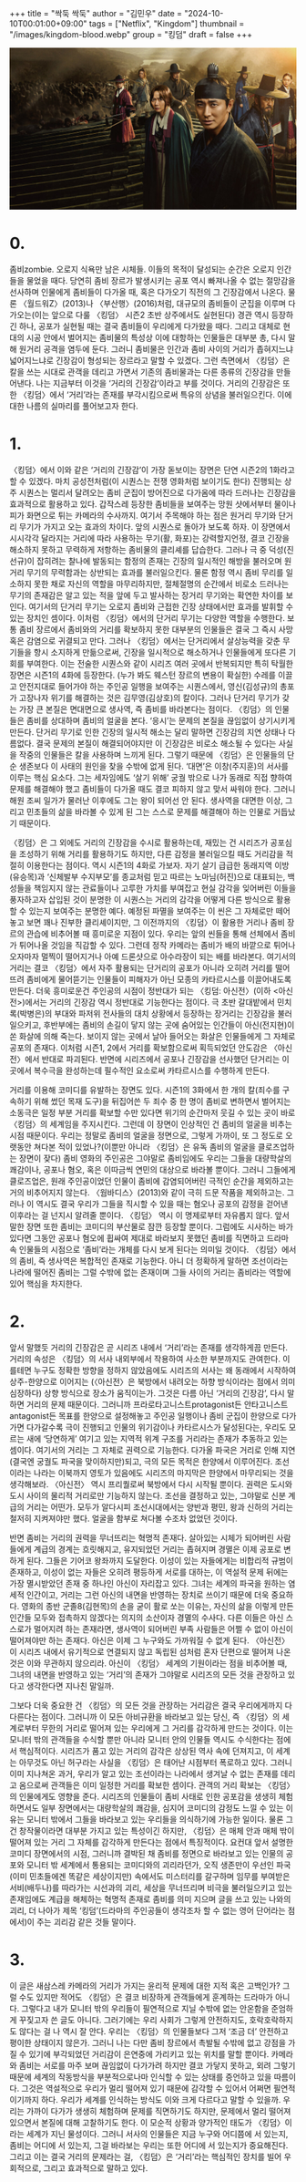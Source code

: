 +++
title = "싹둑 싹둑"
author = "김민우"
date = "2024-10-10T00:01:00+09:00"
tags = ["Netflix", "Kingdom"]
thumbnail = "/images/kingdom-blood.webp"
group = "킹덤"
draft = false
+++

![poster](/images/kingdom-kim.jpg)

# 0.

좀비zombie. 오로지 식욕만 남은 시체들. 이들의 목적이 달성되는 순간은 오로지 인간들을 물었을 때다. 당연히 좀비 장르가 발생시키는 공포 역시 빠져나올 수 없는 절망감을 선사하며 인물에게 좀비들이 다가올 때, 혹은 다가오기 직전의 그 긴장감에서 나온다. 물론 〈월드워Z〉(2013)나 〈부산행〉(2016)처럼, 대규모의 좀비들이 군집을 이루며 다가오는(이는 앞으로 다룰 〈킹덤〉 시즌2 초반 상주에서도 실현된다) 경관 역시 등장하긴 하나, 공포가 실현될 때는 결국 좀비들이 우리에게 다가왔을 때다. 그리고 대체로 현대의 시공 안에서 벌어지는 좀비물의 특성상 이에 대항하는 인물들은 대부분 총, 다시 말해 원거리 공격을 염두에 둔다. 그러니 좀비물은 인간과 좀비 사이의 거리가 좁혀지느냐 넓어지느냐로 긴장감이 형성되는 장르라고 말할 수 있겠다. 그런 측면에서 〈킹덤〉은 칼을 쓰는 시대로 관객을 데리고 가면서 기존의 좀비물과는 다른 종류의 긴장감을 만들어낸다. 나는 지금부터 이것을 ‘거리의 긴장감’이라고 부를 것이다. 거리의 긴장감은 또한 〈킹덤〉에서 ‘거리’라는 존재를 부각시킴으로써 특유의 상념을 불러일으킨다. 이에 대한 나름의 실마리를 풀어보고자 한다.

# 1.

〈킹덤〉에서 이와 같은 ‘거리의 긴장감’이 가장 돋보이는 장면은 단연 시즌2의 1화라고 할 수 있겠다. 마치 공성전처럼(이 시퀀스는 전쟁 영화처럼 보이기도 한다) 진행되는 상주 시퀀스는 멀리서 달려오는 좀비 군집이 방어진으로 다가옴에 따라 드러나는 긴장감을 효과적으로 활용하고 있다. 갑작스레 등장한 좀비들을 보여주는 망원 샷에서부터 물이나 피가 화면으로 튀는 카메라의 수사까지. 여기서 주목해야 하는 점은 원거리 무기와 단거리 무기가 가지고 오는 효과의 차이다. 앞의 시퀀스로 돌아가 보도록 하자. 이 장면에서 시시각각 달라지는 거리에 따라 사용하는 무기(활, 화포)는 강력할지언정, 결코 긴장을 해소하지 못하고 무력하게 저항하는 좀비물의 클리셰를 답습한다. 그러나 극 중 덕성(진선규)이 잡히려는 찰나에 발동되는 함정의 존재는 긴장의 일시적인 해방을 불러오며 원거리 무기의 무력함과는 상반되는 효과를 불러일으킨다. 물론 함정 역시 좀비 무리를 일소하지 못한 채로 자신의 역할을 마무리하지만, 절체절명의 순간에서 비로소 드러나는 무기의 존재감은 알고 있는 적을 앞에 두고 발사하는 장거리 무기와는 확연한 차이를 보인다. 여기서의 단거리 무기는 오로지 좀비와 근접한 긴장 상태에서만 효과를 발휘할 수 있는 장치인 셈이다. 이처럼 〈킹덤〉에서의 단거리 무기는 다양한 역할을 수행한다. 보통 좀비 장르에서 좀비와의 거리를 확보하지 못한 대부분의 인물들은 결국 그 즉시 사망 혹은 감염으로 귀결되고 만다. 그러나 〈킹덤〉에서는 단거리에서 살상능력을 갖춘 무기들을 항시 소지하게 만듦으로써, 긴장을 일시적으로 해소하거나 인물들에게 또다른 기회를 부여한다. 이는 전술한 시퀀스와 같이 시리즈 여러 곳에서 반복되지만 특히 탁월한 장면은 시즌1의 4화에 등장한다. (누가 봐도 웨스턴 장르의 변용이 확실한) 수레를 이끌고 안전지대로 들어가야 하는 주인공 일행을 보여주는 시퀀스에서, 영신(김성규)의 총포가 고장나자 위기를 해결하는 것은 김무영(김상호)의 칼이다. 그러나 단거리 무기가 갖는 가장 큰 본질은 면대면으로 생사역, 즉 좀비를 바라본다는 점이다. 〈킹덤〉의 인물들은 좀비를 상대하며 좀비의 얼굴을 본다. ‘응시’는 문제의 본질을 끊임없이 상기시키게 만든다. 단거리 무기로 인한 긴장의 일시적 해소는 달리 말하면 긴장감의 지연 상태나 다름없다. 결국 문제의 본질이 해결되어야지만 이 긴장감은 비로소 해소될 수 있다는 사실을 작중의 인물들은 칼을 사용하며 느끼게 된다. 그렇기 때문에 〈킹덤〉은 인물들의 단순 생존보다 이 사태의 원인을 찾을 수밖에 없게 된다. ‘대면’은 이창(주지훈)의 서사를 이루는 핵심 요소다. 그는 세자임에도 ‘살기 위해’ 궁궐 밖으로 나가 동래로 직접 향하여 문제를 해결해야 했고 좀비들이 다가올 때도 결코 피하지 않고 맞서 싸워야 한다. 그러니 해원 조씨 일가가 물러난 이후에도 그는 왕이 되어선 안 된다. 생사역을 대면한 이상, 그리고 민초들의 삶을 바라볼 수 있게 된 그는 스스로 문제를 해결해야 하는 인물로 거듭났기 때문이다.

〈킹덤〉은 그 외에도 거리의 긴장감을 수시로 활용하는데, 재밌는 건 시리즈가 공포심을 조성하기 위해 거리를 활용하기도 하지만, 다른 감정을 불러일으킬 때도 거리감을 적절히 이용한다는 점이다. 역시 시즌1의 4화로 가보자. 자기 살기 급급한 동래지역 이방(유승목)과 ‘신체발부 수지부모’를 종교처럼 믿고 따르는 노마님(허진)으로 대표되는, 백성들을 책임지지 않는 관료들이나 고루한 가치를 부여잡고 현실 감각을 잊어버린 이들을 풍자하고자 삽입된 것이 분명한 이 시퀀스는 거리의 감각을 어떻게 다른 방식으로 활용할 수 있는지 보여주는 분명한 예다. 예정된 파멸을 보여주는 이 씬은 그 자체로만 떼어놓고 보면 꽤나 진부한 클리셰이지만, 그 이전까지의 〈킹덤〉이 활용한 거리나 좀비 장르의 관습에 비추어볼 때 흥미로운 지점이 있다. 우리는 앞의 씬들을 통해 선체에서 좀비가 튀어나올 것임을 직감할 수 있다. 그런데 정작 카메라는 좀비가 배의 바깥으로 튀어나오자마자 멀찍이 떨어지거나 아예 드론샷으로 아수라장이 되는 배를 바라본다. 여기서의 거리는 결코 〈킹덤〉에서 자주 활용되는 단거리의 공포가 아니라 오히려 거리를 떨어뜨려 좀비에게 물어뜯기는 인물들이 피해자가 아닌 모종의 카타르시스를 이끌어내도록 만든다. 더욱 흥미로운건 주인공의 시점이 정반대가 되는 〈킹덤: 아신전〉(이하 <아신전>)에서는 거리의 긴장감 역시 정반대로 기능한다는 점이다. 극 초반 갈대밭에서 민치록(박병은)의 부대와 파저위 전사들의 대치 상황에서 등장하는 장거리는 긴장감을 불러일으키고, 후반부에는 좀비의 손길이 닿지 않는 곳에 숨어있는 인간들이 아신(전지현)이 쏜 화살에 의해 죽는다. 보이지 않는 곳에서 날아 들어오는 화살은 인물들에게 그 자체로 공포의 존재다. 이처럼 시즌1, 2에서 거리를 확보함으로써 획득되었던 안도감은 〈아신전〉에서 반대로 파괴된다. 반면에 시리즈에서 공포나 긴장감을 선사했던 단거리는 이곳에서 복수극을 완성하는데 필수적인 요소로써 카타르시스를 수행하게 만든다.

거리를 이용해 코미디를 유발하는 장면도 있다. 시즌1의 3화에서 한 개의 칼(죄수를 구속하기 위해 썼던 목재 도구)을 뒤집어쓴 두 죄수 중 한 명이 좀비로 변하면서 벌어지는 소동극은 일정 부분 거리를 확보할 수만 있다면 위기의 순간마저 웃길 수 있는 곳이 바로 〈킹덤〉의 세계임을 주지시킨다. 그런데 이 장면이 인상적인 건 좀비의 얼굴을 비추는 시점 때문이다. 우리는 정말로 좀비의 얼굴을 정면으로, 그렇게 가까이, 또 그 정도로 오랫동안 쳐다본 적이 있었나?(이뿐만 아니라 〈킹덤〉은 유독 좀비의 얼굴을 클로즈업하는 장면이 잦다) 좀비 영화의 주인공은 그야말로 좀비임에도 우리는 그들을 대량학살의 쾌감이나, 공포나 혐오, 혹은 이따금씩 연민의 대상으로 바라볼 뿐이다. 그러니 그들에게 클로즈업은, 원래 주인공이었던 인물이 좀비에 감염되어버린 극적인 순간을 제외하고는 거의 비추어지지 않는다. 〈웜바디스〉(2013)와 같이 극히 드문 작품을 제외하고는. 그러나 이 역시도 결국 우리가 그들을 직시할 수 있을 때는 혐오나 공포의 감정을 걷어낸 이후라는 걸 넌지시 알려줄 뿐이다. 〈킹덤〉 역시 이 명제로부터 자유롭지 않다. 앞서 말한 장면 또한 좀비는 코미디의 부산물로 잠깐 등장할 뿐이다. 그럼에도 시사하는 바가 있다면 그동안 공포나 혐오에 휩싸여 제대로 바라보지 못했던 좀비를 직면하고 드라마 속 인물들의 시점으로 ‘좀비’라는 개체를 다시 보게 된다는 의미일 것이다. 〈킹덤〉에서의 좀비, 즉 생사역은 복합적인 존재로 기능한다. 아니 더 정확하게 말하면 조선이라는 나라에 떨어진 좀비는 그럴 수밖에 없는 존재이며 그들 사이의 거리는 좀비라는 역할에 있어 핵심을 차지한다.

# 2.

앞서 말했듯 거리의 긴장감은 곧 시리즈 내에서 ‘거리’라는 존재를 생각하게끔 만든다. 거리의 속성은 〈킹덤〉의 서사 내외부에서 작용하여 사소한 부분까지도 관여한다. 이를테면 누구도 정확한 방향을 정하지 않았음에도 시리즈의 서사는 왜 동래에서 시작하여 상주-한양으로 이어지는 (〈아신전〉은 북방에서 내려오는 하향 방식이라는 점에서 의미심장하다) 상향 방식으로 장소가 움직이는가. 그것은 다름 아닌 ‘거리의 긴장감’, 다시 말하면 거리의 문제 때문이다. 그러니까 프라로타고니스트protagonist든 안타고니스트antagonist든 목표를 한양으로 설정해놓고 주인공 일행이나 좀비 군집이 한양으로 다가가면 다가갈수록 극이 진행되고 인물의 위기감이나 카타르시스가 달성된다는, 우리도 모르는 새에 ‘당연하게’ 여기고 있는 지역적 위계 구조를 거리라는 존재가 추동하고 있는 셈이다. 여기서의 거리는 그 자체로 권력으로 기능한다. 다가올 파국은 거리로 인해 지연(결국엔 궁궐도 파국을 맞이하지만)되고, 극의 모든 목적은 한양에서 이루어진다. 조선이라는 나라는 이북까지 영토가 있음에도 시리즈의 마지막은 한양에서 마무리되는 것을 생각해보라. 〈아신전〉 역시 프리퀄로써 북방에서 다시 시작될 뿐이다. 권력은 도시와 도시 사이의 물리적 거리로만 기능하지 않는다. 조선을 결정하고 있는, 그야말로 신분 계급의 거리는 어떤가. 모두가 알다시피 조선시대에서는 양반과 평민, 왕과 신하의 거리는 철저히 지켜져야만 했다. 얼굴을 함부로 쳐다볼 수조차 없었던 것이다.

반면 좀비는 거리의 권력을 무너뜨리는 혁명적 존재다. 살아있는 시체가 되어버린 사람들에게 계급의 경계는 흐릿해지고, 유지되었던 거리는 좁혀지며 경멸은 이제 공포로 변하게 된다. 그들은 기어코 왕좌까지 도달한다. 이성이 있는 자들에게는 비합리적 규범이 존재하고, 이성이 없는 자들은 오히려 평등하게 서로를 대하는, 이 역설적 문제 뒤에는 가장 멸시받았던 존재 중 하나인 아신이 자리잡고 있다. 그녀는 세계의 파국을 원하는 염세적 인간이고, 거리는 그런 아신의 내면을 반영하는 장치로 쓰이기 때문에 더욱 중요하다. 영화의 종반 군졸8(김현목)의 손을 굳이 활로 쏘는 이유는, 자신의 삶을 이렇게 만든 인간들 모두와 접촉하지 않겠다는 의지의 소산이자 경멸의 수사다. 다른 이들은 아신 스스로가 멀어지려 하는 존재라면, 생사역이 되어버린 부족 사람들은 어쩔 수 없이 아신이 떨어져야만 하는 존재다. 아신은 이제 그 누구와도 가까워질 수 없게 된다. 〈아신전〉이 시리즈 내에서 유기적으로 연결되지 않고 독립된 섬처럼 혼자 단편으로 떨어져 나온 것은 이와 무관하지 않으리라. 아신이 〈킹덤〉 세계의 기원이라는 점을 비추어볼 때, 그녀의 내면을 반영하고 있는 ‘거리’의 존재가 그야말로 시리즈의 모든 것을 관장하고 있다고 생각한다면 지나친 말일까.

그보다 더욱 중요한 건 〈킹덤〉의 모든 것을 관장하는 거리감은 결국 우리에게까지 다다른다는 점이다. 그러니까 이 모든 아비규환을 바라보고 있는 당신, 즉 〈킹덤〉의 세계로부터 무한의 거리로 떨어져 있는 우리에게 그 거리를 감각하게 만드는 것이다. 이는 모니터 밖의 관객들을 수식할 뿐만 아니라 모니터 안의 인물들 역시도 수식한다는 점에서 핵심적이다. 시리즈가 품고 있는 거리의 감각은 상상된 역사 속에 던져지고, 이 세계는 아무것도 아닌 허구라는 사실을 〈킹덤〉은 태어난 시점부터 폭로하고 있다. 그러니 이미 지나쳐온 과거, 우리가 알고 있는 조선이라는 나라에서 생겨날 수 없는 존재를 데리고 옴으로써 관객들은 이미 일정한 거리를 확보한 셈이다. 관객의 거리 확보는 〈킹덤〉의 인물에게도 영향을 준다. 시리즈의 인물들이 좀비 사태로 인한 공포감을 생생히 체험하면서도 일부 장면에서는 대량학살의 쾌감을, 심지어 코미디의 감정도 느낄 수 있는 이유는 모니터 밖에서 그들을 바라보고 있는 우리들을 의식하기에 가능한 일이다. 물론 그건 창작물이라면 대부분 가지고 있는 특성이긴 하지만, 〈킹덤〉은 매체 안과 매체 밖이 떨어져 있는 거리 그 자체를 감각하게 만든다는 점에서 특징적이다. 요컨대 앞서 설명한 코미디 장면에서의 시점, 그러니까 결박된 채 좀비를 정면으로 바라보고 있는 인물의 공포와 모니터 밖 세계에서 통용되는 코미디와의 괴리라던가, 오직 생존만이 우선인 파국(이미 민초들에겐 똑같은 세상이지만) 속에서도 미스터리를 갈구하며 임무를 부여받은 서비(배두나)를 따라가는 시선과의 괴리, 세상을 무너뜨리며 비극을 불러일으키고 있는 존재임에도 계급을 해체하는 혁명적 존재로 좀비를 의미 지으며 글을 쓰고 있는 나와의 괴리, 더 나아가 제목 ‘킹덤’(드라마의 주인공들이 생각조차 할 수 없는 영어 단어라는 점에서)이 주는 괴리감 같은 것들 말이다.

# 3.

이 글은 새삼스레 카메라의 거리가 가지는 윤리적 문제에 대한 지적 혹은 고백인가? 그럴 수도 있지만 적어도 〈킹덤〉은 결코 비장하게 관객들에게 훈계하는 드라마가 아니다. 그렇다고 내가 모니터 밖의 우리들이 필연적으로 지닐 수밖에 없는 안온함을 준엄하게 꾸짖고자 쓴 글도 아니다. 그러기에는 우리 사회가 그렇게 안전하지도, 호락호락하지도 않다는 걸 나 역시 잘 안다. 우리는 〈킹덤〉의 인물들보다 그저 ‘조금 더’ 안전하고 평이한 상태이지 않은가. 그러니 나는 다만 좀비 장르에서 촉발될 수밖에 없고 강점을 가질 수 있기에 부각되었던 거리감이 은연중에 가리키고 있는 위치를 말할 뿐이다. 카메라와 좀비는 서로를 마주 보며 끊임없이 다가가려 하지만 결코 가닿지 못하고, 외려 그렇기 때문에 세계의 작동방식을 부분적으로나마 인식할 수 있는 상태를 증언하고 있을 따름이다. 그것은 역설적으로 우리가 멀리 떨어져 있기 때문에 감각할 수 있어서 어쩌면 필연적이기까지 하다. 우리가 세계를 인식하는 방식도 이와 크게 다르다고 말할 수 있을까. 우리는 가까이 다가가 생생히 체험하며 문제를 직면하기도 하지만, 문제에서 멀리 떨어져 있으면서 본질에 대해 고찰하기도 한다. 이 모순적 상황과 양가적인 태도가 〈킹덤〉이라는 세계가 지닌 물성이다. 그러니 서사의 인물들은 지금 누구와 어디쯤에 서 있는지, 좀비는 어디에 서 있는지, 그걸 바라보는 우리는 또한 어디에 서 있는지가 중요해진다. 그리고 이는 결국 거리의 문제라는 걸, 〈킹덤〉은 ‘거리’라는 핵심적인 장치를 빌어 우회적으로, 그리고 효과적으로 말하고 있다.
